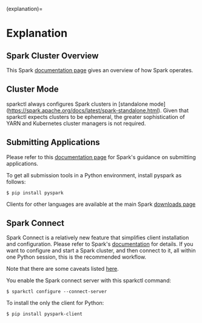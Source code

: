 (explanation)=
# Explanation

## Spark Cluster Overview
This Spark [documentation page](https://spark.apache.org/docs/latest/cluster-overview.html) gives
an overview of how Spark operates.

## Cluster Mode
sparkctl always configures Spark clusters in [standalone mode]
(https://spark.apache.org/docs/latest/spark-standalone.html). Given that sparkctl expects clusters
to be ephemeral, the greater sophistication of YARN and Kubernetes cluster managers is not required.

## Submitting Applications
Please refer to this [documentation page](https://spark.apache.org/docs/latest/submitting-applications.html)
for Spark's guidance on submitting applications.

To get all submission tools in a Python environment, install pyspark as follows:
```console
$ pip install pyspark
```

Clients for other languages are available at the main Spark
[downloads page](https://spark.apache.org/downloads.html)

## Spark Connect
Spark Connect is a relatively new feature that simplifies client installation and configuration.
Please refer to Spark's [documentation](https://spark.apache.org/docs/latest/spark-connect-overview.html)
for details. If you want to configure and start a Spark cluster, and then connect to it, all within
one Python session, this is the recommended workflow.

Note that there are some caveats listed
[here](https://spark.apache.org/docs/latest/spark-connect-overview.html#how-spark-connect-client-applications-differ-from-classic-spark-applications).

You enable the Spark connect server with this sparkctl command:
```console
$ sparkctl configure --connect-server
```

To install the only the client for Python:
```console
$ pip install pyspark-client
```
